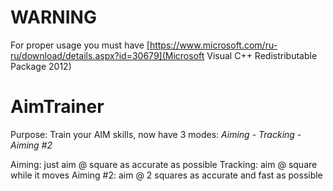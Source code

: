 # WARNING
For proper usage you must have [https://www.microsoft.com/ru-ru/download/details.aspx?id=30679](Microsoft Visual C++ Redistributable Package 2012)

# AimTrainer
Purpose: Train your AIM skills, now have 3 modes:
*Aiming* - *Tracking* - *Aiming #2*

Aiming: just aim @ square as accurate as possible
Tracking: aim @ square while it moves
Aiming #2: aim @ 2 squares as accurate and fast as possible
